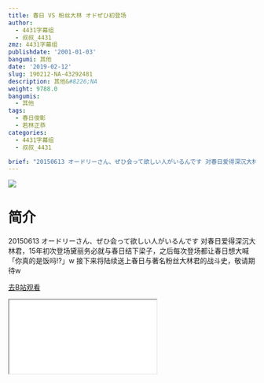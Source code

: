 ```yaml
---
title: 春日 VS 粉丝大林 オドぜひ初登场
author:
  - 4431字幕组
  - 叔叔_4431
zmz: 4431字幕组
publishdate: '2001-01-03'
bangumi: 其他
date: '2019-02-12'
slug: 190212-NA-43292481
description: 其他&#8226;NA
weight: 9788.0
bangumis:
  - 其他
tags:
  - 春日俊彰
  - 若林正恭
categories:
  - 4431字幕组
  - 叔叔_4431

brief: "20150613 オードリーさん、ぜひ会って欲しい人がいるんです 对春日爱得深沉大林君，15年初次登场黛丽务必就与春日结下梁子，之后每次登场都让春日想大喊「你真的是饭吗!?」w 接下来将陆续送上春日与著名粉丝大林君的战斗史，敬请期待w"
---
```

![](https://i.imgur.com/1oUT226.jpg)
# 简介  
20150613 オードリーさん、ぜひ会って欲しい人がいるんです
对春日爱得深沉大林君，15年初次登场黛丽务必就与春日结下梁子，之后每次登场都让春日想大喊「你真的是饭吗!?」w
接下来将陆续送上春日与著名粉丝大林君的战斗史，敬请期待w  

[去B站观看](https://www.bilibili.com/video/av43292481/)
<div class ="resp-container"><iframe class="testiframe" src="//player.bilibili.com/player.html?aid=43292481"", scrolling="no", allowfullscreen="true" > </iframe></div> 
